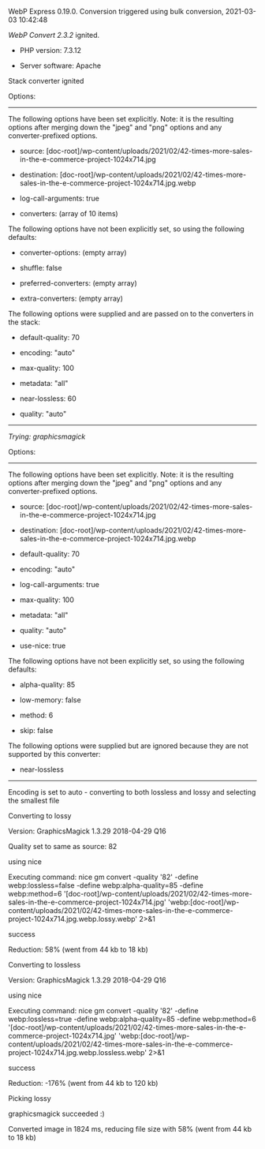WebP Express 0.19.0. Conversion triggered using bulk conversion, 2021-03-03 10:42:48

*WebP Convert 2.3.2*  ignited.
- PHP version: 7.3.12
- Server software: Apache

Stack converter ignited

Options:
------------
The following options have been set explicitly. Note: it is the resulting options after merging down the "jpeg" and "png" options and any converter-prefixed options.
- source: [doc-root]/wp-content/uploads/2021/02/42-times-more-sales-in-the-e-commerce-project-1024x714.jpg
- destination: [doc-root]/wp-content/uploads/2021/02/42-times-more-sales-in-the-e-commerce-project-1024x714.jpg.webp
- log-call-arguments: true
- converters: (array of 10 items)

The following options have not been explicitly set, so using the following defaults:
- converter-options: (empty array)
- shuffle: false
- preferred-converters: (empty array)
- extra-converters: (empty array)

The following options were supplied and are passed on to the converters in the stack:
- default-quality: 70
- encoding: "auto"
- max-quality: 100
- metadata: "all"
- near-lossless: 60
- quality: "auto"
------------


*Trying: graphicsmagick* 

Options:
------------
The following options have been set explicitly. Note: it is the resulting options after merging down the "jpeg" and "png" options and any converter-prefixed options.
- source: [doc-root]/wp-content/uploads/2021/02/42-times-more-sales-in-the-e-commerce-project-1024x714.jpg
- destination: [doc-root]/wp-content/uploads/2021/02/42-times-more-sales-in-the-e-commerce-project-1024x714.jpg.webp
- default-quality: 70
- encoding: "auto"
- log-call-arguments: true
- max-quality: 100
- metadata: "all"
- quality: "auto"
- use-nice: true

The following options have not been explicitly set, so using the following defaults:
- alpha-quality: 85
- low-memory: false
- method: 6
- skip: false

The following options were supplied but are ignored because they are not supported by this converter:
- near-lossless
------------

Encoding is set to auto - converting to both lossless and lossy and selecting the smallest file

Converting to lossy
Version: GraphicsMagick 1.3.29 2018-04-29 Q16 
Quality set to same as source: 82
using nice
Executing command: nice gm convert -quality '82' -define webp:lossless=false -define webp:alpha-quality=85 -define webp:method=6 '[doc-root]/wp-content/uploads/2021/02/42-times-more-sales-in-the-e-commerce-project-1024x714.jpg' 'webp:[doc-root]/wp-content/uploads/2021/02/42-times-more-sales-in-the-e-commerce-project-1024x714.jpg.webp.lossy.webp' 2>&1
success
Reduction: 58% (went from 44 kb to 18 kb)

Converting to lossless
Version: GraphicsMagick 1.3.29 2018-04-29 Q16 
using nice
Executing command: nice gm convert -quality '82' -define webp:lossless=true -define webp:alpha-quality=85 -define webp:method=6 '[doc-root]/wp-content/uploads/2021/02/42-times-more-sales-in-the-e-commerce-project-1024x714.jpg' 'webp:[doc-root]/wp-content/uploads/2021/02/42-times-more-sales-in-the-e-commerce-project-1024x714.jpg.webp.lossless.webp' 2>&1
success
Reduction: -176% (went from 44 kb to 120 kb)

Picking lossy
graphicsmagick succeeded :)

Converted image in 1824 ms, reducing file size with 58% (went from 44 kb to 18 kb)
